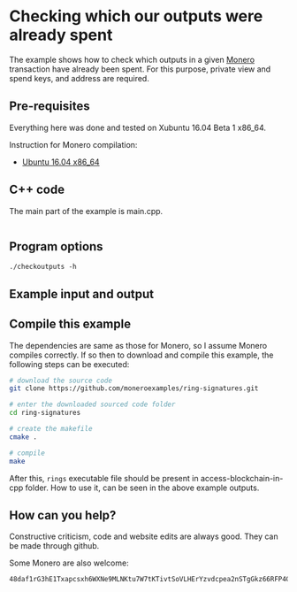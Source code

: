 # Checking which our outputs were already spent
The example shows how to check which outputs in a given [Monero](https://getmonero.org/)
transaction have already been spent. For this purpose, private view and spend keys,
and address are required.


## Pre-requisites

Everything here was done and tested
on Xubuntu 16.04 Beta 1 x86_64.

Instruction for Monero compilation:
 - [Ubuntu 16.04 x86_64](https://github.com/moneroexamples/compile-monero-09-on-xubuntu-16-04-beta-1/)


## C++ code
The main part of the example is main.cpp.

```c++
```

## Program options

```
./checkoutputs -h
```

## Example input and output


## Compile this example
The dependencies are same as those for Monero, so I assume Monero compiles
correctly. If so then to download and compile this example, the following
steps can be executed:

```bash
# download the source code
git clone https://github.com/moneroexamples/ring-signatures.git

# enter the downloaded sourced code folder
cd ring-signatures

# create the makefile
cmake .

# compile
make
```

After this, `rings` executable file should be present in access-blockchain-in-cpp
folder. How to use it, can be seen in the above example outputs.


## How can you help?

Constructive criticism, code and website edits are always good. They can be made through github.

Some Monero are also welcome:
```
48daf1rG3hE1Txapcsxh6WXNe9MLNKtu7W7tKTivtSoVLHErYzvdcpea2nSTgGkz66RFP4GKVAsTV14v6G3oddBTHfxP6tU
```
